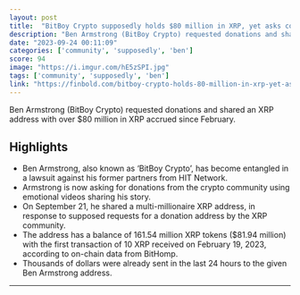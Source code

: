 ```yaml
---
layout: post
title:  "BitBoy Crypto supposedly holds $80 million in XRP, yet asks community for donations"
description: "Ben Armstrong (BitBoy Crypto) requested donations and shared an XRP address with over $80 million in XRP accrued since February."
date: "2023-09-24 00:11:09"
categories: ['community', 'supposedly', 'ben']
score: 94
image: "https://i.imgur.com/hE5zSPI.jpg"
tags: ['community', 'supposedly', 'ben']
link: "https://finbold.com/bitboy-crypto-holds-80-million-in-xrp-yet-asks-community-for-donations/"
---
```


Ben Armstrong (BitBoy Crypto) requested donations and shared an XRP address with over $80 million in XRP accrued since February.

## Highlights

- Ben Armstrong, also known as ‘BitBoy Crypto’, has become entangled in a lawsuit against his former partners from HIT Network.
- Armstrong is now asking for donations from the crypto community using emotional videos sharing his story.
- On September 21, he shared a multi-millionaire XRP address, in response to supposed requests for a donation address by the XRP community.
- The address has a balance of 161.54 million XRP tokens ($81.94 million) with the first transaction of 10 XRP received on February 19, 2023, according to on-chain data from BitHomp.
- Thousands of dollars were already sent in the last 24 hours to the given Ben Armstrong address.

---
